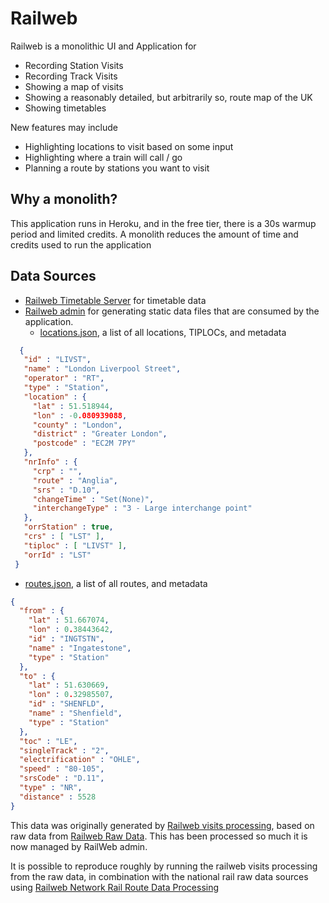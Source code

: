 # Railweb

Railweb is a monolithic UI and Application for 
- Recording Station Visits
- Recording Track Visits
- Showing a map of visits
- Showing a reasonably detailed, but arbitrarily so, route map of the UK
- Showing timetables

New features may include
- Highlighting locations to visit based on some input
- Highlighting where a train will call / go
- Planning a route by stations you want to visit

## Why a monolith?
This application runs in Heroku, and in the free tier, there is a 30s warmup period and limited credits. A monolith reduces the amount of time and credits used to run the application

## Data Sources
- [Railweb Timetable Server](https://github.com/dlpb/railweb-timetable-server-java) for timetable data
- [Railweb admin](https://github.com/dlpb/railwebadmin) for generating static data files that are consumed by the application.
  - [locations.json](conf/data/static/locations.json), a list of all locations, TIPLOCs, and metadata
```json
  {
   "id" : "LIVST",
   "name" : "London Liverpool Street",
   "operator" : "RT",
   "type" : "Station",
   "location" : {
     "lat" : 51.518944,
     "lon" : -0.080939088,
     "county" : "London",
     "district" : "Greater London",
     "postcode" : "EC2M 7PY"
   },
   "nrInfo" : {
     "crp" : "",
     "route" : "Anglia",
     "srs" : "D.10",
     "changeTime" : "Set(None)",
     "interchangeType" : "3 - Large interchange point"
   },
   "orrStation" : true,
   "crs" : [ "LST" ],
   "tiploc" : [ "LIVST" ],
   "orrId" : "LST"
 }
```
  - [routes.json](conf/data/static/routes.json), a list of all routes, and metadata
  
```json
{
  "from" : {
    "lat" : 51.667074,
    "lon" : 0.38443642,
    "id" : "INGTSTN",
    "name" : "Ingatestone",
    "type" : "Station"
  },
  "to" : {
    "lat" : 51.630669,
    "lon" : 0.32985507,
    "id" : "SHENFLD",
    "name" : "Shenfield",
    "type" : "Station"
  },
  "toc" : "LE",
  "singleTrack" : "2",
  "electrification" : "OHLE",
  "speed" : "80-105",
  "srsCode" : "D.11",
  "type" : "NR",
  "distance" : 5528
}
```

This data was originally generated by [Railweb visits processing](https://github.com/dlpb/railvisits-processing), based on raw data from [Railweb Raw Data](https://github.com/dlpb/railvisits-raw-data).
This has been processed so much it is now managed by RailWeb admin.

It is possible to reproduce roughly by running the railweb visits processing from the raw data, in combination with the national rail raw data sources using [Railweb Network Rail Route Data Processing](https://github.com/dlpb/railweb-network-rail-route-data-processing)